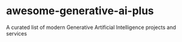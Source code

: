 # awesome-generative-ai-plus
A curated list of modern Generative Artificial Intelligence projects and services
